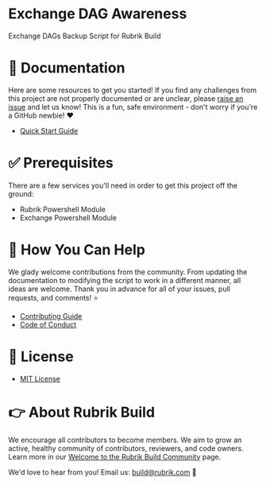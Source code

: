 # Exchange DAG Awareness

Exchange DAGs Backup Script for Rubrik Build

# :blue_book: Documentation 

Here are some resources to get you started! If you find any challenges from this project are not properly documented or are unclear, please [raise an issue](https://github.com/rubrikinc/use-case-exchange-dag-awareness/issues/new/choose) and let us know! This is a fun, safe environment - don't worry if you're a GitHub newbie! :heart:

* [Quick Start Guide](/docs/QUICKSTART.md)

# :white_check_mark: Prerequisites

There are a few services you'll need in order to get this project off the ground:

* Rubrik Powershell Module
* Exchange Powershell Module

# :muscle: How You Can Help

We glady welcome contributions from the community. From updating the documentation to modifying the script to work in a different manner, all ideas are welcome. Thank you in advance for all of your issues, pull requests, and comments! :star:

* [Contributing Guide](CONTRIBUTING.md)
* [Code of Conduct](CODE_OF_CONDUCT.md)

# :pushpin: License

* [MIT License](LICENSE)

# :point_right: About Rubrik Build

We encourage all contributors to become members. We aim to grow an active, healthy community of contributors, reviewers, and code owners. Learn more in our [Welcome to the Rubrik Build Community](https://github.com/rubrikinc/welcome-to-rubrik-build) page.

We'd love to hear from you! Email us: build@rubrik.com :love_letter: